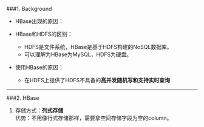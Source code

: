 ###1. Background
- HBase出现的原因：

- HBase和HDFS的区别：  
    - HDFS是文件系统，HBase是基于HDFS构建的NoSQL数据库。 
    - 可以理解为HBase为MySQL，HDFS为硬盘。  
    
- 使用HBase的原因：
    - 在HDFS上提供了HDFS不具备的**高并发随机写和支持实时查询**  
- - -
###2. HBase
1. 存储方式：**列式存储**  
优势：不用像行式存储那样，需要拿空间存储字段为空的column。  

    

